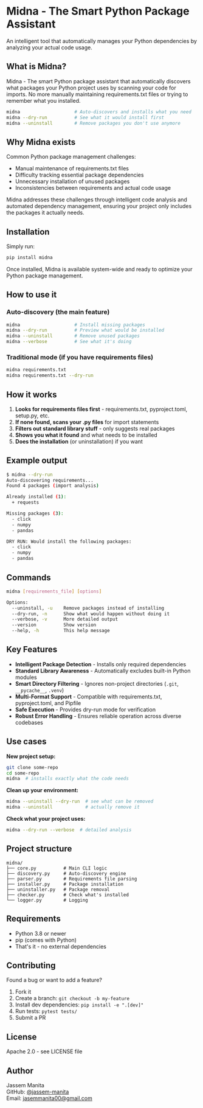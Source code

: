 # Midna - The Smart Python Package Assistant

An intelligent tool that automatically manages your Python dependencies by analyzing your actual code usage.

## What is Midna?

Midna - The smart Python package assistant that automatically discovers what packages your Python project uses by scanning your code for imports. No more manually maintaining requirements.txt files or trying to remember what you installed.

```bash
midna                    # Auto-discovers and installs what you need
midna --dry-run          # See what it would install first
midna --uninstall        # Remove packages you don't use anymore
```

## Why Midna exists

Common Python package management challenges:

- Manual maintenance of requirements.txt files
- Difficulty tracking essential package dependencies
- Unnecessary installation of unused packages
- Inconsistencies between requirements and actual code usage

Midna addresses these challenges through intelligent code analysis and automated dependency management, ensuring your project only includes the packages it actually needs.

## Installation

Simply run:

```bash
pip install midna
```

Once installed, Midna is available system-wide and ready to optimize your Python package management.

## How to use it

### Auto-discovery (the main feature)

```bash
midna                    # Install missing packages
midna --dry-run          # Preview what would be installed
midna --uninstall        # Remove unused packages
midna --verbose          # See what it's doing
```

### Traditional mode (if you have requirements files)

```bash
midna requirements.txt
midna requirements.txt --dry-run
```

## How it works

1. **Looks for requirements files first** - requirements.txt, pyproject.toml, setup.py, etc.
2. **If none found, scans your .py files** for import statements
3. **Filters out standard library stuff** - only suggests real packages
4. **Shows you what it found** and what needs to be installed
5. **Does the installation** (or uninstallation) if you want

## Example output

```bash
$ midna --dry-run
Auto-discovering requirements...
Found 4 packages (import analysis)

Already installed (1):
  + requests

Missing packages (3):
  - click
  - numpy  
  - pandas

DRY RUN: Would install the following packages:
  - click
  - numpy
  - pandas
```

## Commands

```bash
midna [requirements_file] [options]

Options:
  --uninstall, -u    Remove packages instead of installing
  --dry-run, -n      Show what would happen without doing it
  --verbose, -v      More detailed output
  --version          Show version
  --help, -h         This help message
```

## Key Features

- **Intelligent Package Detection** - Installs only required dependencies
- **Standard Library Awareness** - Automatically excludes built-in Python modules
- **Smart Directory Filtering** - Ignores non-project directories (`.git`, `__pycache__`, `.venv`)
- **Multi-Format Support** - Compatible with requirements.txt, pyproject.toml, and Pipfile
- **Safe Execution** - Provides dry-run mode for verification
- **Robust Error Handling** - Ensures reliable operation across diverse codebases

## Use cases

**New project setup:**

```bash
git clone some-repo
cd some-repo
midna  # installs exactly what the code needs
```

**Clean up your environment:**

```bash
midna --uninstall --dry-run  # see what can be removed
midna --uninstall            # actually remove it
```

**Check what your project uses:**

```bash
midna --dry-run --verbose  # detailed analysis
```

## Project structure

```text
midna/
├── core.py          # Main CLI logic
├── discovery.py     # Auto-discovery engine  
├── parser.py        # Requirements file parsing
├── installer.py     # Package installation
├── uninstaller.py   # Package removal
├── checker.py       # Check what's installed
└── logger.py        # Logging
```

## Requirements

- Python 3.8 or newer
- pip (comes with Python)
- That's it - no external dependencies

## Contributing

Found a bug or want to add a feature?

1. Fork it
2. Create a branch: `git checkout -b my-feature`
3. Install dev dependencies: `pip install -e ".[dev]"`
4. Run tests: `pytest tests/`
5. Submit a PR

## License

Apache 2.0 - see LICENSE file

## Author

Jassem Manita  
GitHub: [@jassem-manita](https://github.com/jassem-manita)  
Email: [jasemmanita00@gmail.com](mailto:jasemmanita00@gmail.com)